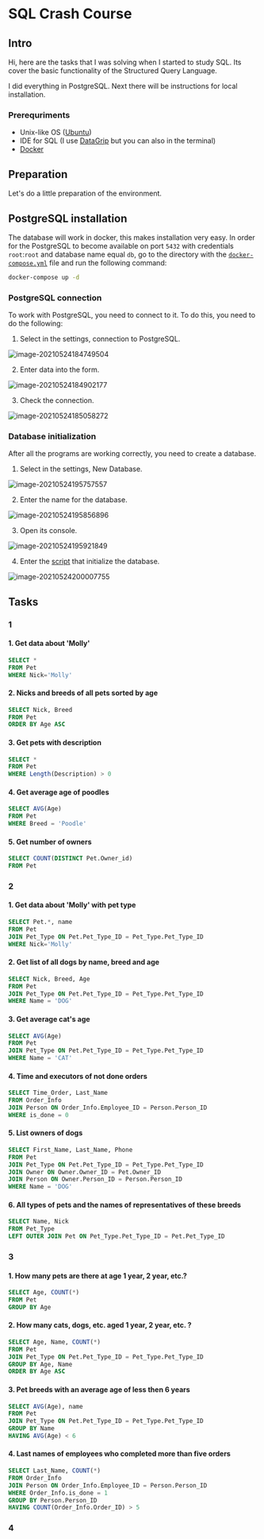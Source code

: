 # SQL Crash Course

## Intro

Hi, here are the tasks that I was solving when I started to study SQL. Its cover the basic functionality of the  Structured Query Language. 

I did everything in PostgreSQL. Next there will be instructions for local installation.

### Prerequriments

-  Unix-like OS ([Ubuntu](https://ubuntu.com/))
- IDE for SQL (I use [DataGrip](https://www.jetbrains.com/datagrip/) but you can also in the terminal)
- [Docker](https://www.docker.com/)

## Preparation

Let's do a little preparation of the environment.

## PostgreSQL installation

The database will work in docker, this makes installation very easy. In order for the PostgreSQL to become available on port `5432` with credentials `root`:`root` and database name equal `db`, go to the directory with the [`docker-compose.yml`](docker-compose.yml) file and run the following command:

``` bash
docker-compose up -d
```

  ### PostgreSQL connection

To work with PostgreSQL, you need to connect to it. To do this, you need to do the following:

1. Select in the settings, connection to PostgreSQL.

![image-20210524184749504](images/image-20210524184749504.png)

2. Enter data into the form.

![image-20210524184902177](images/image-20210524184902177.png)

3. Check the connection.

![image-20210524185058272](images/image-20210524185058272.png)

### Database initialization

After all the programs are working correctly, you need to create a database.

1. Select in the settings, New Database.

![image-20210524195757557](images/image-20210524195757557.png)

2. Enter the name for the database.

![image-20210524195856896](images/image-20210524195856896.png)

3. Open its console.

![image-20210524195921849](images/image-20210524195921849.png)

4. Enter the [script](init.sql) that initialize the database.

![image-20210524200007755](images/image-20210524200007755.png)

## Tasks

### 1

#### 1. Get data about 'Molly'

```sql
SELECT *
FROM Pet
WHERE Nick='Molly'
```

#### 2. Nicks and breeds of all pets sorted by age

```sql
SELECT Nick, Breed
FROM Pet
ORDER BY Age ASC
```

#### 3. Get pets with description 

```sql
SELECT *
FROM Pet
WHERE Length(Description) > 0
```

#### 4. Get average age of poodles

```sql
SELECT AVG(Age)
FROM Pet
WHERE Breed = 'Poodle'
```

#### 5. Get number of owners

```sql
SELECT COUNT(DISTINCT Pet.Owner_id)
FROM Pet
```

### 2

#### 1.  Get data about 'Molly' with pet type

```sql
SELECT Pet.*, name
FROM Pet
JOIN Pet_Type ON Pet.Pet_Type_ID = Pet_Type.Pet_Type_ID
WHERE Nick='Molly'
```

#### 2. Get list of all dogs by name, breed and age

```sql
SELECT Nick, Breed, Age
FROM Pet
JOIN Pet_Type ON Pet.Pet_Type_ID = Pet_Type.Pet_Type_ID
WHERE Name = 'DOG'
```

#### 3. Get average cat's age

```sql
SELECT AVG(Age)
FROM Pet
JOIN Pet_Type ON Pet.Pet_Type_ID = Pet_Type.Pet_Type_ID
WHERE Name = 'CAT'
```

#### 4. Time and executors of not done orders

```sql
SELECT Time_Order, Last_Name
FROM Order_Info
JOIN Person ON Order_Info.Employee_ID = Person.Person_ID
WHERE is_done = 0
```

#### 5. List owners of dogs

```sql
SELECT First_Name, Last_Name, Phone
FROM Pet
JOIN Pet_Type ON Pet.Pet_Type_ID = Pet_Type.Pet_Type_ID
JOIN Owner ON Owner.Owner_ID = Pet.Owner_ID
JOIN Person ON Owner.Person_ID = Person.Person_ID
WHERE Name = 'DOG'
```

#### 6. All types of pets and the names of representatives of these breeds

```sql
SELECT Name, Nick
FROM Pet_Type
LEFT OUTER JOIN Pet ON Pet_Type.Pet_Type_ID = Pet.Pet_Type_ID
```

### 3

#### 1. How many pets are there at age 1 year, 2 year, etc.?

```sql
SELECT Age, COUNT(*)
FROM Pet
GROUP BY Age
```

#### 2. How many cats, dogs, etc. aged 1 year, 2 year, etc. ?

```sql
SELECT Age, Name, COUNT(*)
FROM Pet
JOIN Pet_Type ON Pet.Pet_Type_ID = Pet_Type.Pet_Type_ID
GROUP BY Age, Name
ORDER BY Age ASC
```

#### 3. Pet breeds with an average age of less then 6 years

```sql
SELECT AVG(Age), name
FROM Pet
JOIN Pet_Type ON Pet.Pet_Type_ID = Pet_Type.Pet_Type_ID
GROUP BY Name
HAVING AVG(Age) < 6
```

#### 4. Last names of employees who completed more than five orders

```sql
SELECT Last_Name, COUNT(*)
FROM Order_Info
JOIN Person ON Order_Info.Employee_ID = Person.Person_ID
WHERE Order_Info.is_done = 1
GROUP BY Person.Person_ID
HAVING COUNT(Order_Info.Order_ID) > 5
```

### 4

